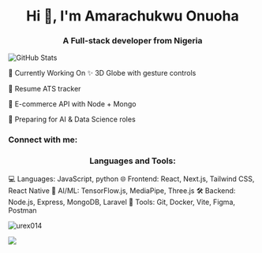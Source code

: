 <h1 align="center">Hi 👋, I'm Amarachukwu Onuoha</h1>
<h3 align="center">A Full-stack developer from Nigeria</h3>

![GitHub Stats](https://github-readme-stats.vercel.app/api?username=urex014&show_icons=true&theme=tokyonight)


🧩 Currently Working On
✨ 3D Globe with gesture controls

📱 Resume ATS tracker

🛒 E-commerce API with Node + Mongo

🧠 Preparing for AI & Data Science roles
<h3 align="left">Connect with me:</h3>
<p align="left">

</p>

<h3 align="center">Languages and Tools:</h3>
💻 Languages: JavaScript, python 
🌐 Frontend: React, Next.js, Tailwind CSS, React Native  
🧠 AI/ML: TensorFlow.js, MediaPipe, Three.js  
🛠️ Backend: Node.js, Express, MongoDB, Laravel  
🔧 Tools: Git, Docker, Vite, Figma, Postman  
<p><img align="center" src="https://github-readme-stats.vercel.app/api/top-langs?username=urex014&show_icons=true&locale=en&layout=compact" alt="urex014" /></p>

<p><img align="center" src="https://github-readme-streak-stats.herokuapp.com/?user=urex014&" /></p>

